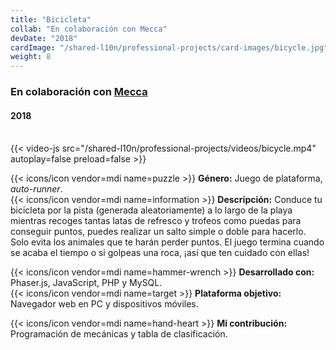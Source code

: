 ```yaml
---
title: "Bicicleta"
collab: "En colaboración con Mecca"
devDate: "2018"
cardImage: "/shared-l10n/professional-projects/card-images/bicycle.jpg"
weight: 8
---
```


### En colaboración con [Mecca](https://meccanimation.com/)
#### 2018
\
{{< video-js src="/shared-l10n/professional-projects/videos/bicycle.mp4" autoplay=false preload=false >}}

{{< icons/icon vendor=mdi name=puzzle >}} **Género:** Juego de plataforma, *auto-runner*.\
{{< icons/icon vendor=mdi name=information >}} **Descripción:**
Conduce tu bicicleta por la pista (generada aleatoriamente) a lo largo de la playa mientras recoges tantas latas de refresco y trofeos como puedas para conseguir puntos, puedes realizar un salto simple o doble para hacerlo.
Solo evita los animales que te harán perder puntos.
El juego termina cuando se acaba el tiempo o si golpeas una roca, ¡así que ten cuidado con ellas!

{{< icons/icon vendor=mdi name=hammer-wrench >}} **Desarrollado con:** Phaser.js, JavaScript, PHP y MySQL.\
{{< icons/icon vendor=mdi name=target >}} **Plataforma objetivo:** Navegador web en PC y dispositivos móviles.

{{< icons/icon vendor=mdi name=hand-heart >}} **Mi contribución:** Programación de mecánicas y tabla de clasificación.
